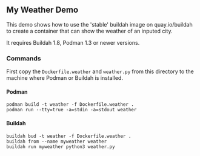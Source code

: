 ## My Weather Demo 

This demo shows how to use the 'stable' buildah image on 
quay.io/buildah to create a container that can show the weather 
of an inputed city.

It requires Buildah 1.8, Podman 1.3 or newer versions.

### Commands

First copy the `Dockerfile.weather` and `weather.py` from this directory
to the machine where Podman or Buildah is installed.

#### Podman

```
podman build -t weather -f Dockerfile.weather .
podman run --tty=true -a=stdin -a=stdout weather
```

#### Buildah

```
buildah bud -t weather -f Dockerfile.weather .
buildah from --name myweather weather
buildah run myweather python3 weather.py
```
